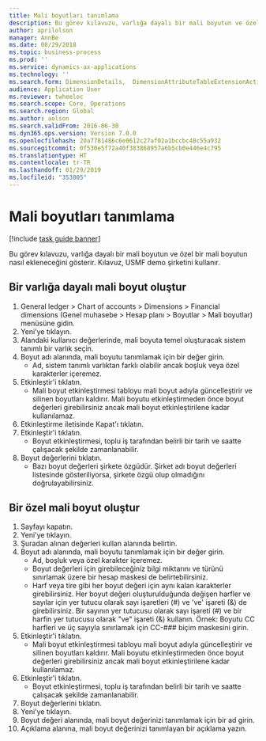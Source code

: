```yaml
---
title: Mali boyutları tanımlama
description: Bu görev kılavuzu, varlığa dayalı bir mali boyutun ve özel bir mali boyutun nasıl ekleneceğini gösterir.
author: aprilolson
manager: AnnBe
ms.date: 08/29/2018
ms.topic: business-process
ms.prod: ''
ms.service: dynamics-ax-applications
ms.technology: ''
ms.search.form: DimensionDetails,  DimensionAttributeTableExtensionActivate, DimensionValueDetails
audience: Application User
ms.reviewer: twheeloc
ms.search.scope: Core, Operations
ms.search.region: Global
ms.author: aolson
ms.search.validFrom: 2016-06-30
ms.dyn365.ops.version: Version 7.0.0
ms.openlocfilehash: 20a7781486c6e0612c27af02a1bccbc48c55a932
ms.sourcegitcommit: 0f530e5f72a40f383868957a6b5cb0e446e4c795
ms.translationtype: HT
ms.contentlocale: tr-TR
ms.lasthandoff: 01/29/2019
ms.locfileid: "353805"
---
```

# <a name="define-financial-dimensions"></a>Mali boyutları tanımlama

[!include [task guide banner](../../includes/task-guide-banner.md)]

Bu görev kılavuzu, varlığa dayalı bir mali boyutun ve özel bir mali boyutun nasıl ekleneceğini gösterir.  Kılavuz, USMF demo şirketini kullanır.


## <a name="create-an-entity-backed-financial-dimension"></a>Bir varlığa dayalı mali boyut oluştur
1. General ledger > Chart of accounts > Dimensions > Financial dimensions (Genel muhasebe > Hesap planı > Boyutlar > Mali boyutlar) menüsüne gidin.
2. Yeni'ye tıklayın.
3. Alandaki kullanıcı değerlerinde, mali boyuta temel oluşturacak sistem tanımlı bir varlık seçin. 
4. Boyut adı alanında, mali boyutu tanımlamak için bir değer girin.
    * Ad, sistem tanımlı varlıktan farklı olabilir ancak boşluk veya özel karakterler içeremez.  
5. Etkinleştir'i tıklatın.
    * Mali boyut etkinleştirmesi tabloyu mali boyut adıyla güncelleştirir ve silinen boyutları kaldırır. Mali boyutu etkinleştirmeden önce boyut değerleri girebilirsiniz ancak mali boyut etkinleştirilene kadar kullanılamaz.  
6. Etkinleştirme iletisinde Kapat'ı tıklatın.
7. Etkinleştir'i tıklatın.
    * Boyut etkinleştirmesi, toplu iş tarafından belirli bir tarih ve saatte çalışacak şekilde zamanlanabilir.  
8. Boyut değerlerini tıklatın.
    * Bazı boyut değerleri şirkete özgüdür. Şirket adı boyut değerleri listesinde gösteriliyorsa, şirkete özgü olup olmadığını doğrulayabilirsiniz.  

## <a name="create-a-custom-financial-dimension"></a>Bir özel mali boyut oluştur
1. Sayfayı kapatın.
2. Yeni'ye tıklayın.
3. Şuradan alınan değerleri kullan alanında <Custom dimension> belirtin.
4. Boyut adı alanında, mali boyutu tanımlamak için bir değer girin.
    * Ad, boşluk veya özel karakter içeremez.  
    * Boyut değerleri için girebileceğiniz bilgi miktarını ve türünü sınırlamak üzere bir hesap maskesi de belirtebilirsiniz.   
    * Harf veya tire gibi her boyut değeri için aynı kalan karakterler girebilirsiniz. Her boyut değeri oluşturulduğunda değişen harfler ve sayılar için yer tutucu olarak sayı işaretleri (#) ve 've' işareti (&) de girebilirsiniz. Bir sayının yer tutucusu olarak sayı işareti (#) ve bir harfin yer tutucusu olarak "ve" işareti (&) kullanın.  Örnek: Boyutu CC harfleri ve üç sayıyla sınırlamak için CC-### biçim maskesini girin.  
5. Etkinleştir'i tıklatın.
    * Mali boyut etkinleştirmesi tabloyu mali boyut adıyla güncelleştirir ve silinen boyutları kaldırır. Mali boyutu etkinleştirmeden önce boyut değerleri girebilirsiniz ancak mali boyut etkinleştirilene kadar kullanılamaz.  
6. Etkinleştir'i tıklatın.
    * Boyut etkinleştirmesi, toplu iş tarafından belirli bir tarih ve saatte çalışacak şekilde zamanlanabilir.  
7. Boyut değerlerini tıklatın.
8. Yeni'ye tıklayın.
9. Boyut değeri alanında, mali boyut değerinizi tanımlamak için bir ad girin.
10. Açıklama alanına, mali boyut değerinizi tanımlayan bir açıklama yazın.

